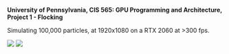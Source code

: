 **University of Pennsylvania, CIS 565: GPU Programming and Architecture,
Project 1 - Flocking**

Simulating 100,000 particles, at 1920x1080 on a RTX 2060 at >300 fps.

![](output.gif)
![](output1.gif)